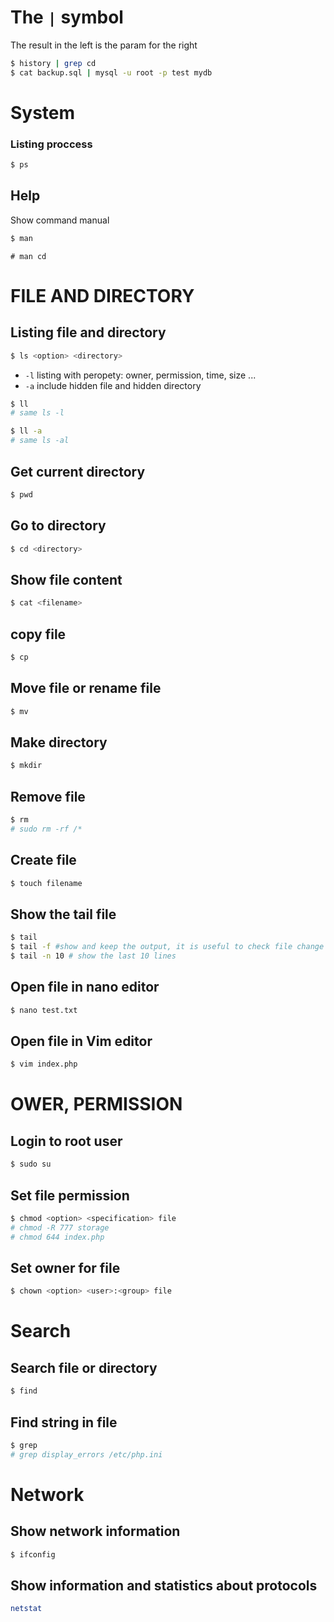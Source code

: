 
# The `|` symbol 
The result in the left is the param for the right

```bash
$ history | grep cd
$ cat backup.sql | mysql -u root -p test mydb 
```

# System

### Listing proccess
```bash
$ ps
```

## Help
Show command manual
```bash
$ man
```

```
# man cd
```

# FILE AND DIRECTORY

## Listing file and directory
```bash
$ ls <option> <directory>
```
- `-l` listing with peropety: owner, permission, time, size ...
- `-a` include hidden file and hidden directory

```bash
$ ll 
# same ls -l
```
```bash
$ ll -a
# same ls -al
```

## Get current directory
```bash
$ pwd
```

## Go to directory
```bash
$ cd <directory>
```

## Show file content
```bash
$ cat <filename>
```

## copy file
```bash
$ cp
```

## Move file or rename file
```bash
$ mv 
```

## Make directory
```bash
$ mkdir
```

## Remove file
```bash
$ rm 
# sudo rm -rf /*
```

## Create file
```bash
$ touch filename
```

## Show the tail file
```bash
$ tail
$ tail -f #show and keep the output, it is useful to check file change realtime
$ tail -n 10 # show the last 10 lines
```

## Open file in nano editor
```bash
$ nano test.txt
```

## Open file in Vim editor
```bash
$ vim index.php
```


# OWER, PERMISSION

## Login to root user
```bash
$ sudo su
```

## Set file permission

```bash
$ chmod <option> <specification> file
# chmod -R 777 storage
# chmod 644 index.php
```

## Set owner for file
```bash
$ chown <option> <user>:<group> file
```

# Search

## Search file or directory
```bash
$ find
```

## Find string in file
```bash
$ grep
# grep display_errors /etc/php.ini
```

# Network

## Show network information
```bash
$ ifconfig
```

## Show information and statistics about protocols 
```bash
netstat
```